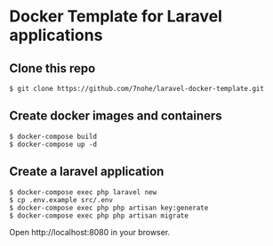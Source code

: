 # Docker Template for Laravel applications


## Clone this repo

```
$ git clone https://github.com/7nohe/laravel-docker-template.git
```

## Create docker images and containers

```
$ docker-compose build
$ docker-compose up -d
```

## Create a laravel application

```
$ docker-compose exec php laravel new
$ cp .env.example src/.env
$ docker-compose exec php php artisan key:generate
$ docker-compose exec php php artisan migrate
```


Open http://localhost:8080 in your browser.


